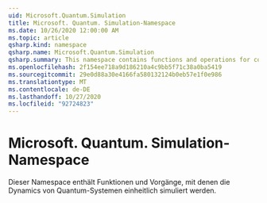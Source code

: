 ```yaml
---
uid: Microsoft.Quantum.Simulation
title: Microsoft. Quantum. Simulation-Namespace
ms.date: 10/26/2020 12:00:00 AM
ms.topic: article
qsharp.kind: namespace
qsharp.name: Microsoft.Quantum.Simulation
qsharp.summary: This namespace contains functions and operations for coherently simulating the dynamics of quantum systems.
ms.openlocfilehash: 2f154ee718a9d186210a4c9bb5f71c38a0ba5419
ms.sourcegitcommit: 29e0d88a30e4166fa580132124b0eb57e1f0e986
ms.translationtype: MT
ms.contentlocale: de-DE
ms.lasthandoff: 10/27/2020
ms.locfileid: "92724823"
---
```

# <a name="microsoftquantumsimulation-namespace"></a>Microsoft. Quantum. Simulation-Namespace

Dieser Namespace enthält Funktionen und Vorgänge, mit denen die Dynamics von Quantum-Systemen einheitlich simuliert werden.

